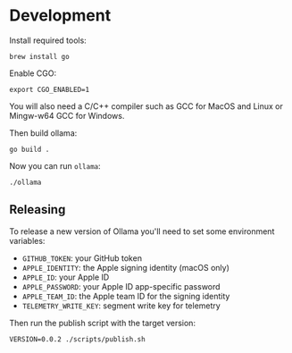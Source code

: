 # Development

Install required tools:

```
brew install go
```

Enable CGO:

```
export CGO_ENABLED=1
```

You will also need a C/C++ compiler such as GCC for MacOS and Linux or Mingw-w64 GCC for Windows.

Then build ollama:

```
go build .
```

Now you can run `ollama`:

```
./ollama
```

## Releasing

To release a new version of Ollama you'll need to set some environment variables:

* `GITHUB_TOKEN`: your GitHub token
* `APPLE_IDENTITY`: the Apple signing identity (macOS only)
* `APPLE_ID`: your Apple ID
* `APPLE_PASSWORD`: your Apple ID app-specific password
* `APPLE_TEAM_ID`: the Apple team ID for the signing identity
* `TELEMETRY_WRITE_KEY`: segment write key for telemetry

Then run the publish script with the target version:

```
VERSION=0.0.2 ./scripts/publish.sh
```




